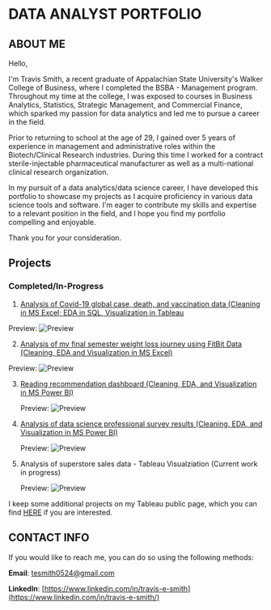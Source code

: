 # DATA ANALYST PORTFOLIO

## ABOUT ME

Hello,

I'm Travis Smith, a recent graduate of Appalachian State University's Walker College of Business, where I completed the BSBA - Management program. Throughout my time at the college, I was exposed to courses in Business Analytics, Statistics, Strategic Management, and Commercial Finance, which sparked my passion for data analytics and led me to pursue a career in the field.

Prior to returning to school at the age of 29, I gained over 5 years of experience in management and administrative roles within the Biotech/Clinical Research industries. During this time I worked for a contract sterile-injectable pharmaceutical manufacturer as well as a multi-national clinical research organization.

In my pursuit of a data analytics/data science career, I have developed this portfolio to showcase my projects as I acquire proficiency in various data science tools and software. I'm eager to contribute my skills and expertise to a relevant position in the field, and I hope you find my portfolio compelling and enjoyable.

Thank you for your consideration.

## Projects

### Completed/In-Progress

1. [Analysis of Covid-19 global case, death, and vaccination data (Cleaning in MS Excel; EDA in SQL, Visualization in Tableau](https://github.com/Cypho-Dyas/tesmith_portolio_projects/tree/main/1%20-%20Covid%20Data%20Analysis)
  
  Preview:
   ![Preview](https://github.com/Cypho-Dyas/tesmith_portolio_projects/blob/main/1%20-%20Covid%20Data%20Analysis/Tableau%20Covid%20-%20Cases%20Dashboard.PNG)
   
2. [Analysis of my final semester weight loss journey using FitBit Data (Cleaning, EDA and Visualization in MS Excel)](https://github.com/Cypho-Dyas/tesmith_portolio_projects/tree/main/2%20-%20FitBit%20Data%20Analysis)
  
  Preview:
   ![Preview](https://github.com/Cypho-Dyas/tesmith_portolio_projects/blob/main/2%20-%20FitBit%20Data%20Analysis/Picture%20of%20Final%20Dashboard.PNG)
   
3. [Reading recommendation dashboard (Cleaning, EDA, and Visualization in MS Power BI)](https://github.com/Cypho-Dyas/tesmith_portolio_projects/tree/main/3%20-%20Reading%20Recomendations%20Dashboard)

   Preview:
   ![Preview](https://github.com/Cypho-Dyas/tesmith_portolio_projects/blob/main/3%20-%20Reading%20Recomendations%20Dashboard/Reading%20Recommendation%20Dashboard1.PNG)
   
4. [Analysis of data science professional survey results (Cleaning, EDA, and Visualization in MS Power BI)](https://github.com/Cypho-Dyas/tesmith_portolio_projects/tree/main/4%20-%20Data%20Professionals%20Survey%20Results%20Analysis)

   Preview:
   ![Preview](https://github.com/Cypho-Dyas/tesmith_portolio_projects/blob/main/4%20-%20Data%20Professionals%20Survey%20Results%20Analysis/Data%20Professionals%20Survey%20Analysis%20Dashboard.PNG)
   
5. Analysis of superstore  sales data - Tableau Visualziation (Current work in progress)

   Preview:
   ![Preview](https://github.com/Cypho-Dyas/tesmith_portolio_projects/blob/main/5%20-%20Superstore%20Data%20Analysis/Superstore%20Sales%20Analysis%20Dashboard.PNG)
 
I keep some additional projects on my Tableau public page, which you can find [HERE](https://public.tableau.com/app/profile/travis.smith7313 ) if you are interested.

## CONTACT INFO

If you would like to reach me, you can do so using the following methods:

**Email**: tesmith0524@gmail.com

**LinkedIn**: [https://www.linkedin.com/in/travis-e-smith](https://www.linkedin.com/in/travis-e-smith/)
